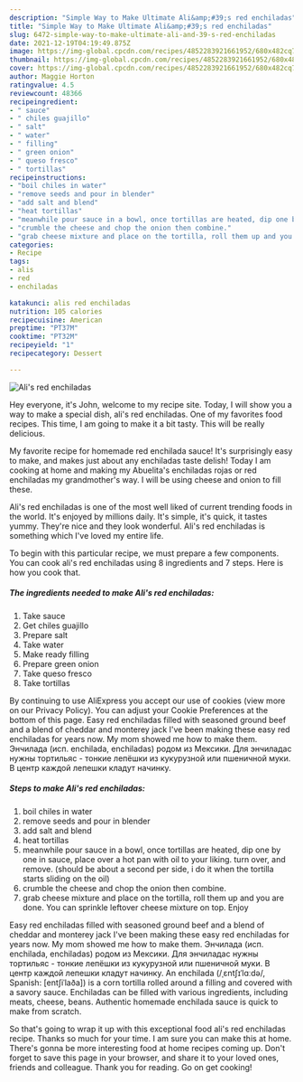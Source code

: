 ```yaml
---
description: "Simple Way to Make Ultimate Ali&amp;#39;s red enchiladas"
title: "Simple Way to Make Ultimate Ali&amp;#39;s red enchiladas"
slug: 6472-simple-way-to-make-ultimate-ali-and-39-s-red-enchiladas
date: 2021-12-19T04:19:49.875Z
image: https://img-global.cpcdn.com/recipes/4852283921661952/680x482cq70/alis-red-enchiladas-recipe-main-photo.jpg
thumbnail: https://img-global.cpcdn.com/recipes/4852283921661952/680x482cq70/alis-red-enchiladas-recipe-main-photo.jpg
cover: https://img-global.cpcdn.com/recipes/4852283921661952/680x482cq70/alis-red-enchiladas-recipe-main-photo.jpg
author: Maggie Horton
ratingvalue: 4.5
reviewcount: 48366
recipeingredient:
- " sauce"
- " chiles guajillo"
- " salt"
- " water"
- " filling"
- " green onion"
- " queso fresco"
- " tortillas"
recipeinstructions:
- "boil chiles in water"
- "remove seeds and pour in blender"
- "add salt and blend"
- "heat tortillas"
- "meanwhile pour sauce in a bowl, once tortillas are heated, dip one by one in sauce, place over a hot pan with oil to your liking. turn over, and remove. (should be about a second per side, i do it when the tortilla starts sliding on the oil)"
- "crumble the cheese and chop the onion then combine."
- "grab cheese mixture and place on the tortilla, roll them up and you are done. You can sprinkle leftover cheese mixture on top. Enjoy"
categories:
- Recipe
tags:
- alis
- red
- enchiladas

katakunci: alis red enchiladas 
nutrition: 105 calories
recipecuisine: American
preptime: "PT37M"
cooktime: "PT32M"
recipeyield: "1"
recipecategory: Dessert

---
```



![Ali&#39;s red enchiladas](https://img-global.cpcdn.com/recipes/4852283921661952/680x482cq70/alis-red-enchiladas-recipe-main-photo.jpg)

Hey everyone, it's John, welcome to my recipe site. Today, I will show you a way to make a special dish, ali&#39;s red enchiladas. One of my favorites food recipes. This time, I am going to make it a bit tasty. This will be really delicious.

My favorite recipe for homemade red enchilada sauce! It&#39;s surprisingly easy to make, and makes just about any enchiladas taste delish! Today I am cooking at home and making my Abuelita&#39;s enchiladas rojas or red enchiladas my grandmother&#39;s way. I will be using cheese and onion to fill these.

Ali&#39;s red enchiladas is one of the most well liked of current trending foods in the world. It's enjoyed by millions daily. It's simple, it's quick, it tastes yummy. They're nice and they look wonderful. Ali&#39;s red enchiladas is something which I've loved my entire life.


To begin with this particular recipe, we must prepare a few components. You can cook ali&#39;s red enchiladas using 8 ingredients and 7 steps. Here is how you cook that.

<!--inarticleads1-->

##### The ingredients needed to make Ali&#39;s red enchiladas:

1. Take  sauce
1. Get  chiles guajillo
1. Prepare  salt
1. Take  water
1. Make ready  filling
1. Prepare  green onion
1. Take  queso fresco
1. Take  tortillas


By continuing to use AliExpress you accept our use of cookies (view more on our Privacy Policy). You can adjust your Cookie Preferences at the bottom of this page. Easy red enchiladas filled with seasoned ground beef and a blend of cheddar and monterey jack I&#39;ve been making these easy red enchiladas for years now. My mom showed me how to make them. Энчилада (исп. enchilada, enchiladas) родом из Мексики. Для энчиладас нужны тортильяс - тонкие лепёшки из кукурузной или пшеничной муки. В центр каждой лепешки кладут начинку. 

<!--inarticleads2-->

##### Steps to make Ali&#39;s red enchiladas:

1. boil chiles in water
1. remove seeds and pour in blender
1. add salt and blend
1. heat tortillas
1. meanwhile pour sauce in a bowl, once tortillas are heated, dip one by one in sauce, place over a hot pan with oil to your liking. turn over, and remove. (should be about a second per side, i do it when the tortilla starts sliding on the oil)
1. crumble the cheese and chop the onion then combine.
1. grab cheese mixture and place on the tortilla, roll them up and you are done. You can sprinkle leftover cheese mixture on top. Enjoy


Easy red enchiladas filled with seasoned ground beef and a blend of cheddar and monterey jack I&#39;ve been making these easy red enchiladas for years now. My mom showed me how to make them. Энчилада (исп. enchilada, enchiladas) родом из Мексики. Для энчиладас нужны тортильяс - тонкие лепёшки из кукурузной или пшеничной муки. В центр каждой лепешки кладут начинку. An enchilada (/ˌɛntʃɪˈlɑːdə/, Spanish: [entʃiˈlaða]) is a corn tortilla rolled around a filling and covered with a savory sauce. Enchiladas can be filled with various ingredients, including meats, cheese, beans. Authentic homemade enchilada sauce is quick to make from scratch. 

So that's going to wrap it up with this exceptional food ali&#39;s red enchiladas recipe. Thanks so much for your time. I am sure you can make this at home. There's gonna be more interesting food at home recipes coming up. Don't forget to save this page in your browser, and share it to your loved ones, friends and colleague. Thank you for reading. Go on get cooking!
